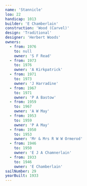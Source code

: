 ```yaml
---
name: 'Stannicle'
loa: 22
handicap: 1013
builder: 'E Chamberlain'
construction: 'Wood (Carvel)'
design: 'Traditional'
designer: 'Herbert Woods'
owners:
  - from: 1976
    to: null
    owner: 'S F Read'
  - from: 1973
    to: 1976
    owner: 'A Kirkpatrick'
  - from: 1971
    to: 1973
    owner: 'J Harradine'
  - from: 1967
    to: 1971
    owner: 'P A Bastow'
  - from: 1959
    to: 1967
    owner: 'A W May'
  - from: 1953
    to: 1959
    owner: 'P A May'
  - from: 1950
    to: 1953
    owner: 'Mr & Mrs R W W Ormerod'
  - from: 1946
    to: 1950
    owner: 'E J A Chamnerlain'
  - from: 1933
    to: 1946
    owner: 'E Chamberlain'
sailNumber: 29
yearBuilt: 1933
---
```


